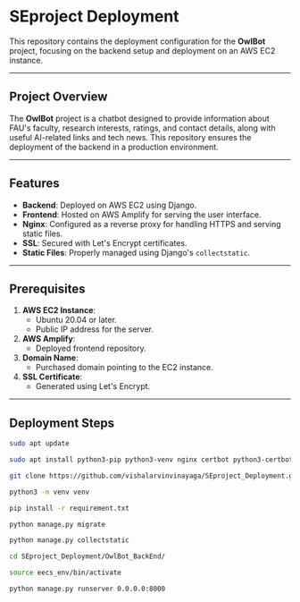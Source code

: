 
# SEproject Deployment

This repository contains the deployment configuration for the **OwlBot** project, focusing on the backend setup and deployment on an AWS EC2 instance.

---

## Project Overview

The **OwlBot** project is a chatbot designed to provide information about FAU's faculty, research interests, ratings, and contact details, along with useful AI-related links and tech news. This repository ensures the deployment of the backend in a production environment.

---

## Features

- **Backend**: Deployed on AWS EC2 using Django.
- **Frontend**: Hosted on AWS Amplify for serving the user interface.
- **Nginx**: Configured as a reverse proxy for handling HTTPS and serving static files.
- **SSL**: Secured with Let's Encrypt certificates.
- **Static Files**: Properly managed using Django's `collectstatic`.

---

## Prerequisites

1. **AWS EC2 Instance**:
   - Ubuntu 20.04 or later.
   - Public IP address for the server.
2. **AWS Amplify**:
   - Deployed frontend repository.
3. **Domain Name**:
   - Purchased domain pointing to the EC2 instance.
4. **SSL Certificate**:
   - Generated using Let's Encrypt.

---

## Deployment Steps

```bash
sudo apt update

sudo apt install python3-pip python3-venv nginx certbot python3-certbot-nginx

git clone https://github.com/vishalarvinvinayaga/SEproject_Deployment.git

python3 -m venv venv

pip install -r requirement.txt

python manage.py migrate

python manage.py collectstatic

cd SEproject_Deployment/OwlBot_BackEnd/

source eecs_env/bin/activate

python manage.py runserver 0.0.0.0:8000

